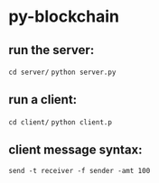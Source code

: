 # py-blockchain

## run the server:
`cd server/`
`python server.py`

## run a client:
`cd client/`
`python client.p`

## client message syntax:
`send -t receiver -f sender -amt 100`


